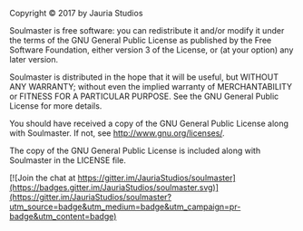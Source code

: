 Copyright © 2017 by Jauria Studios

Soulmaster is free software: you can redistribute it and/or modify it under the terms of the GNU General Public License as published by the Free Software Foundation, either version 3 of the License, or (at your option) any later version.

Soulmaster is distributed in the hope that it will be useful, but WITHOUT ANY WARRANTY; without even the implied warranty of MERCHANTABILITY or FITNESS FOR A PARTICULAR PURPOSE. See the GNU General Public License for more details.

You should have received a copy of the GNU General Public License along with Soulmaster. If not, see http://www.gnu.org/licenses/.

The copy of the GNU General Public License is included along with Soulmaster in the LICENSE file.

[![Join the chat at https://gitter.im/JauriaStudios/soulmaster](https://badges.gitter.im/JauriaStudios/soulmaster.svg)](https://gitter.im/JauriaStudios/soulmaster?utm_source=badge&utm_medium=badge&utm_campaign=pr-badge&utm_content=badge)
